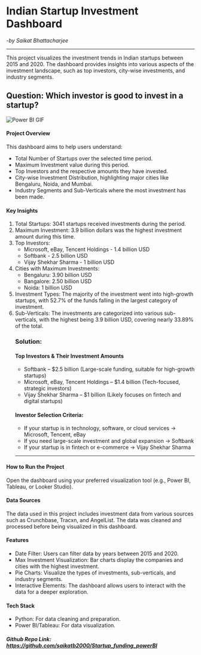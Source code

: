 # Indian Startup Investment Dashboard
*-by Saikat Bhattacharjee*
<be>
<hr>
This project visualizes the investment trends in Indian startups between 2015 and 2020. The dashboard provides insights into various aspects of the investment landscape, such as top investors, city-wise investments, and industry segments.

## Question: Which investor is good to invest in a startup?

![Power BI GIF](https://raw.githubusercontent.com/saikatb2000/Startup_funding_powerBI/main/Power_BI.gif)


<h4>Project Overview</h4>
This dashboard aims to help users understand:
<ul>
  <li>Total Number of Startups over the selected time period.</li>
  <li>Maximum Investment value during this period.</li>
  <li>Top Investors and the respective amounts they have invested.</li>
  <li>City-wise Investment Distribution, highlighting major cities like Bengaluru, Noida, and Mumbai.</li>
  <li>Industry Segments and Sub-Verticals where the most investment has been made.</li>
</ul>


<h4>Key Insights</h4>
<ol>
  <li>Total Startups: 3041 startups received investments during the period.</li>
  <li>Maximum Investment: 3.9 billion dollars was the highest investment amount during this time.</li>
  <li>Top Investors:
      <ul>
        <li>Microsoft, eBay, Tencent Holdings - 1.4 billion USD</li>
        <li>Softbank - 2.5 billion USD</li>
        <li>Vijay Shekhar Sharma - 1 billion USD</li>
      </ul>
  </li>
  <li>Cities with Maximum Investments:
    <ul>
      <li>Bengaluru: 3.90 billion USD</li>
      <li>Bangalore: 2.50 billion USD</li>
      <li>Noida: 1 billion USD</li>
    </ul>
  </li>
  <li>Investment Types: The majority of the investment went into high-growth startups, with 52.7% of the funds falling in the largest category of investment.</li>
  <li>Sub-Verticals: The investments are categorized into various sub-verticals, with the highest being 3.9 billion USD, covering nearly 33.89% of the total.</li>

<h3>Solution:</h3>

<h4>Top Investors & Their Investment Amounts</h4>
<ul>
  <li>Softbank – $2.5 billion (Large-scale funding, suitable for high-growth startups)</li>
  <li>Microsoft, eBay, Tencent Holdings – $1.4 billion (Tech-focused, strategic investors)</li>
  <li>Vijay Shekhar Sharma – $1 billion (Likely focuses on fintech and digital startups)</li>
</ul>

<h4>Investor Selection Criteria:</h4>
<ul>
  <li>If your startup is in technology, software, or cloud services → Microsoft, Tencent, eBay</li>
  <li>If you need large-scale investment and global expansion → Softbank</li>
  <li>If your startup is in fintech or e-commerce → Vijay Shekhar Sharma</li>
</ul>

<hr>
</ol>
<h4>How to Run the Project</h4>
Open the dashboard using your preferred visualization tool (e.g., Power BI, Tableau, or Looker Studio).
<h4>Data Sources</h4>
The data used in this project includes investment data from various sources such as Crunchbase, Tracxn, and AngelList. The data was cleaned and processed before being visualized in this dashboard.

<h4>Features</h4>
<ul>
  <li>Date Filter: Users can filter data by years between 2015 and 2020.</li>
  <li>Max Investment Visualization: Bar charts display the companies and cities with the highest investment.</li>
  <li>Pie Charts: Visualize the types of investments, sub-verticals, and industry segments.</li>
  <li>Interactive Elements: The dashboard allows users to interact with the data for a deeper exploration.</li>
</ul>

<h4>Tech Stack</h4>
<ul>
  <li>Python: For data cleaning and preparation.</li>
  <li>Power BI/Tableau: For data visualization.</li>
</ul>

<h5>Github Repo Link: <a href="https://github.com/saikatb2000/Startup_funding_powerBI" target="_blank">https://github.com/saikatb2000/Startup_funding_powerBI</a></h5>

